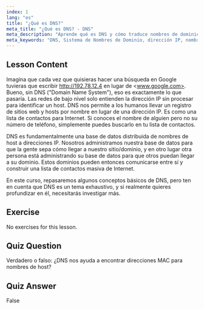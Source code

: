 ```yaml
---
index: 1
lang: "es"
title: "¿Qué es DNS?"
meta_title: "¿Qué es DNS? - DNS"
meta_description: "Aprende qué es DNS y cómo traduce nombres de dominio a direcciones IP. Comprende este concepto central de Internet con nuestra guía de Linux para principiantes."
meta_keywords: "DNS, Sistema de Nombres de Dominio, dirección IP, nombre de host, redes Linux, principiante, tutorial, guía"
---
```


## Lesson Content

Imagina que cada vez que quisieras hacer una búsqueda en Google tuvieras que escribir <http://192.78.12.4> en lugar de <www.google.com>. Bueno, sin DNS ("Domain Name System"), eso es exactamente lo que pasaría. Las redes de bajo nivel solo entienden la dirección IP sin procesar para identificar un host. DNS nos permite a los humanos llevar un registro de sitios web y hosts por nombre en lugar de una dirección IP. Es como una lista de contactos para Internet. Si conoces el nombre de alguien pero no su número de teléfono, simplemente puedes buscarlo en tu lista de contactos.

DNS es fundamentalmente una base de datos distribuida de nombres de host a direcciones IP. Nosotros administramos nuestra base de datos para que la gente sepa cómo llegar a nuestro sitio/dominio, y en otro lugar otra persona está administrando su base de datos para que otros puedan llegar a su dominio. Estos dominios pueden entonces comunicarse entre sí y construir una lista de contactos masiva de Internet.

En este curso, repasaremos algunos conceptos básicos de DNS, pero ten en cuenta que DNS es un tema exhaustivo, y si realmente quieres profundizar en él, necesitarás investigar más.

## Exercise

No exercises for this lesson.

## Quiz Question

Verdadero o falso: ¿DNS nos ayuda a encontrar direcciones MAC para nombres de host?

## Quiz Answer

False
